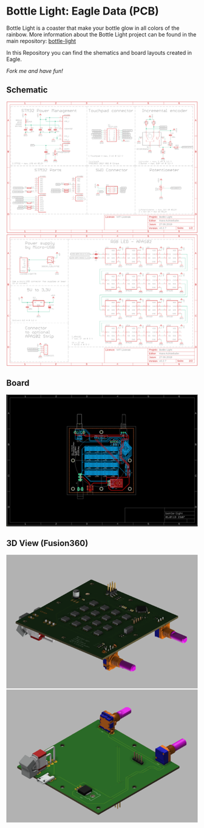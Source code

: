 # Bottle Light: Eagle Data (PCB)

Bottle Light is a coaster that make your bottle glow in all colors of the rainbow. More information about the Bottle Light project can be found in the main repository: [bottle-light](https://github.com/HansAchterbahn/bottle-light)

In this Repository you can find the shematics and board layouts created in Eagle.

*Fork me and have fun!*


## Schematic

![LED Ring Schematic](doku/bottle-light-sch-1.png)
![LED Ring Schematic](doku/bottle-light-sch-2.png)


## Board

![LED Ring Board](doku/bottle-light-brd.png)

## 3D View (Fusion360)

![LED Ring 3D top site](doku/bottle-light-fusion-3d-bottom.png)
![LED Ring 3D bottom site](doku/bottle-light-fusion-3d-top.png)

